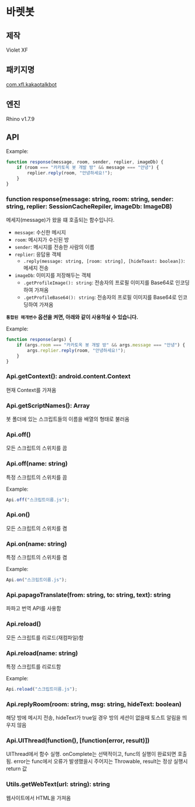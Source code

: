 # 바렛봇

## 제작

Violet XF

## 패키지명

[com.xfl.kakaotalkbot](https://play.google.com/store/apps/details?id=com.xfl.kakaotalkbot)

## 엔진

Rhino v1.7.9

## API

Example:

```javascript
function response(message, room, sender, replier, imageDb) {
    if (room === "카카토옥 봇 개발 방" && message === "안녕") {
        replier.reply(room, "안녕하세요!");
    }
}
```

### function response(message: string, room: string, sender: string, replier: SessionCacheRepiler, imageDb: ImageDB)

메세지(message)가 왔을 떄 호출되는 함수입니다.

- `message`: 수신한 메시지
- `room`: 메시지가 수신된 방
- `sender`: 메시지를 전송한 사람의 이름
- `replier`: 응답용 객체
  - `.reply(message: string, [room: string], [hideToast: boolean])`: 메세지 전송
- `imageDb`: 이미지를 저장해두는 객체
  - `.getProfileImage(): string`: 전송자의 프로필 이미지를 Base64로 인코딩하여 가져옴
  - `.getProfileBase64(): string`: 전송자의 프로필 이미지를 Base64로 인코딩하여 가져옴

**`통합된 매개변수` 옵션을 켜면, 아래와 같이 사용하실 수 있습니다.**

Example:

```javascript
function response(args) {
    if (args.room === "카카토옥 봇 개발 방" && args.message === "안녕") {
        args.replier.reply(room, "안녕하세요!");
    }
}
```

### Api.getContext(): android.content.Context

현재 Context를 가져옴

### Api.getScriptNames(): Array

봇 폴더에 있는 스크립트들의 이름을 배열의 형태로 불러옴

### Api.off()

모든 스크립트의 스위치를 끔

### Api.off(name: string)

특정 스크립트의 스위치를 끔

Example:

```javascript
Api.off("스크립트이름.js");
```

### Api.on()

모든 스크립트의 스위치를 켬

### Api.on(name: string)

특정 스크립트의 스위치를 켬

Example:

```javascript
Api.on("스크립트이름.js");
```

### Api.papagoTranslate(from: string, to: string, text): string

파파고 번역 API를 사용함

### Api.reload()

모든 스크립트를 리로드(재컴파일)함

### Api.reload(name: string)

특정 스크립트를 리로드함

Example:

```javascript
Api.reload("스크립트이름.js");
```

### Api.replyRoom(room: string, msg: string, hideText: boolean)

해당 방에 메시지 전송, hideText가 true일 경우 방의 세션이 없을때 토스트 알림을 띄우지 않음

### Api.UIThread(function(), [function(error, result)])

UIThread에서 함수 실행. onComplete는 선택적이고, func의 실행이 완료되면 호출됨.
error는 func에서 오류가 발생했을시 주어지는 Throwable, result는 정상 실행시 return 값

### Utils.getWebText(url: string): string

웹사이트에서 HTML을 가져옴
